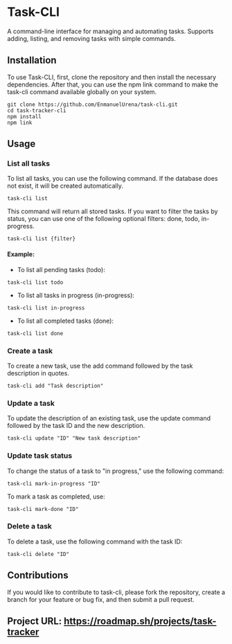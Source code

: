 # Task-CLI

A command-line interface for managing and automating tasks. Supports adding, listing, and removing tasks with simple commands.

## Installation

To use Task-CLI, first, clone the repository and then install the necessary dependencies. After that, you can use the npm link command to make the task-cli command available globally on your system.

```cli
git clone https://github.com/EnmanuelUrena/task-cli.git
cd task-tracker-cli
npm install
npm link
```

## Usage

### List all tasks

To list all tasks, you can use the following command. If the database does not exist, it will be created automatically.

```
task-cli list
```

This command will return all stored tasks. If you want to filter the tasks by status, you can use one of the following optional filters: done, todo, in-progress.

```
task-cli list {filter}
```

#### Example:

- To list all pending tasks (todo):

```
task-cli list todo
```

- To list all tasks in progress (in-progress):

```
task-cli list in-progress
```

- To list all completed tasks (done):

```
task-cli list done
```

### Create a task

To create a new task, use the add command followed by the task description in quotes.

```
task-cli add "Task description"
```

### Update a task

To update the description of an existing task, use the update command followed by the task ID and the new description.

```
task-cli update "ID" "New task description"
```

### Update task status

To change the status of a task to "in progress," use the following command:

```
task-cli mark-in-progress "ID"
```

To mark a task as completed, use:

```
task-cli mark-done "ID"
```

### Delete a task

To delete a task, use the following command with the task ID:

```
task-cli delete "ID"
```

## Contributions

If you would like to contribute to task-cli, please fork the repository, create a branch for your feature or bug fix, and then submit a pull request.

## Project URL: https://roadmap.sh/projects/task-tracker